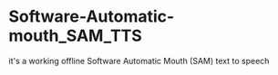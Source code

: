 # Software-Automatic-mouth_SAM_TTS
it's a working offline Software Automatic Mouth (SAM) text to speech
